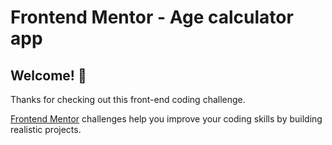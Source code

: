 # Frontend Mentor - Age calculator app

## Welcome! 👋

Thanks for checking out this front-end coding challenge.

[Frontend Mentor](https://www.frontendmentor.io) challenges help you improve your coding skills by building realistic projects.


